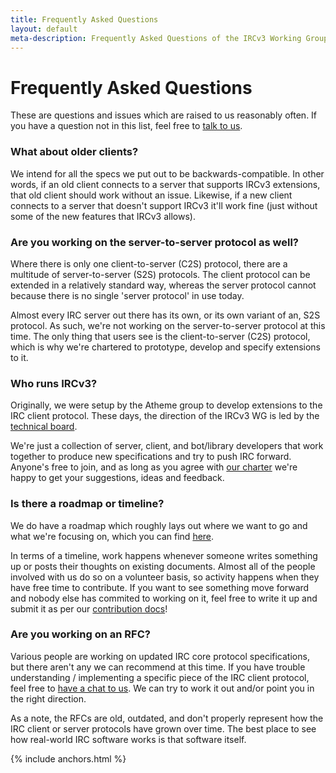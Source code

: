 ```yaml
---
title: Frequently Asked Questions
layout: default
meta-description: Frequently Asked Questions of the IRCv3 Working Group.
---
```

# Frequently Asked Questions

These are questions and issues which are raised to us reasonably often. If you have a question not in this list, feel free to [talk to us]({{site.baseurl}}/contact.html).

### What about older clients?

We intend for all the specs we put out to be backwards-compatible. In other words, if an old client connects to a server that supports IRCv3 extensions, that old client should work without an issue. Likewise, if a new client connects to a server that doesn't support IRCv3 it'll work fine (just without some of the new features that IRCv3 allows).

### Are you working on the server-to-server protocol as well?

Where there is only one client-to-server (C2S) protocol, there are a multitude of server-to-server (S2S) protocols. The client protocol can be extended in a relatively standard way, whereas the server protocol cannot because there is no single 'server protocol' in use today.

Almost every IRC server out there has its own, or its own variant of an, S2S protocol. As such, we're not working on the server-to-server protocol at this time. The only thing that users see is the client-to-server (C2S) protocol, which is why we're chartered to prototype, develop and specify extensions to it.

### Who runs IRCv3?

Originally, we were setup by the Atheme group to develop extensions to the IRC client protocol. These days, the direction of the IRCv3 WG is led by the [technical board]({{site.baseurl}}/charter.html).

We're just a collection of server, client, and bot/library developers that work together to produce new specifications and try to push IRC forward. Anyone's free to join, and as long as you agree with [our charter](/charter.html) we're happy to get your suggestions, ideas and feedback.

### Is there a roadmap or timeline?

We do have a roadmap which roughly lays out where we want to go and what we're focusing on, which you can find [here](https://github.com/ircv3/ircv3-specifications/milestone/4).

In terms of a timeline, work happens whenever someone writes something up or posts their thoughts on existing documents. Almost all of the people involved with us do so on a volunteer basis, so activity happens when they have free time to contribute. If you want to see something move forward and nobody else has commited to working on it, feel free to write it up and submit it as per our [contribution docs](https://github.com/ircv3/ircv3-specifications/blob/master/CONTRIBUTING.md)!

### Are you working on an RFC?

Various people are working on updated IRC core protocol specifications, but there aren't any we can recommend at this time. If you have trouble understanding / implementing a specific piece of the IRC client protocol, feel free to [have a chat to us]({{site.baseurl}}/contact.html). We can try to work it out and/or point you in the right direction.

As a note, the RFCs are old, outdated, and don't properly represent how the IRC client or server protocols have grown over time. The best place to see how real-world IRC software works is that software itself.

{% include anchors.html %}
